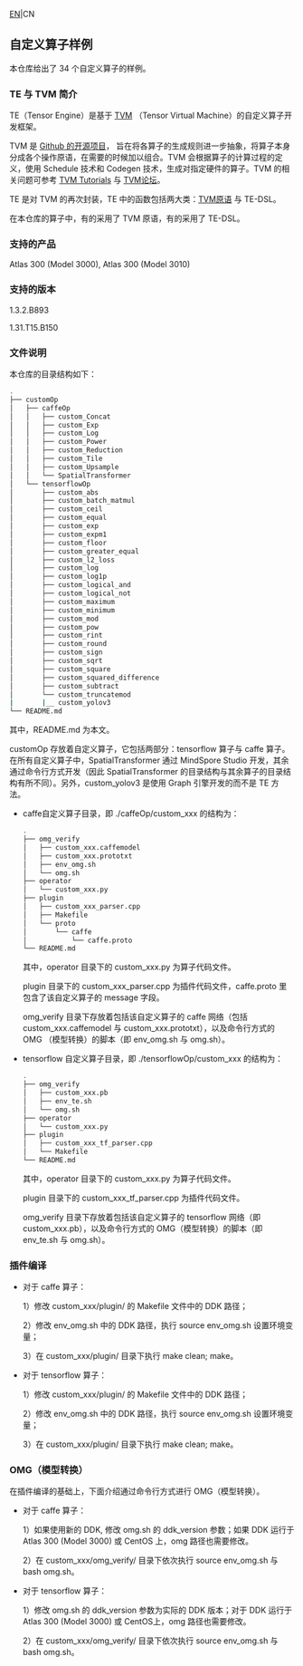 [EN](README.md)|CN

## 自定义算子样例

本仓库给出了 34 个自定义算子的样例。

### TE 与 TVM 简介

TE（Tensor Engine）是基于 [TVM](https://tvm.ai/about) （Tensor Virtual Machine）的自定义算子开发框架。

TVM 是 [Github 的开源项目](https://github.com/dmlc/tvm)， 旨在将各算子的生成规则进一步抽象，将算子本身分成各个操作原语，在需要的时候加以组合。TVM 会根据算子的计算过程的定义，使用 Schedule 技术和 Codegen 技术，生成对指定硬件的算子。TVM 的相关问题可参考 [TVM Tutorials](https://docs.tvm.ai/tutorials/tensor_expr_get_started.html) 与 [TVM论坛](https://discuss.tvm.ai/)。

TE 是对 TVM 的再次封装，TE 中的函数包括两大类：[TVM原语](https://docs.tvm.ai/api/python/tvm.html) 与 TE-DSL。

在本仓库的算子中，有的采用了 TVM 原语，有的采用了 TE-DSL。

### 支持的产品

Atlas 300 (Model 3000), Atlas 300 (Model 3010)

### 支持的版本

1.3.2.B893

1.31.T15.B150

### 文件说明

本仓库的目录结构如下：

```bash
.
├── customOp
│   ├── caffeOp
│   │   ├── custom_Concat
│   │   ├── custom_Exp
│   │   ├── custom_Log
│   │   ├── custom_Power
│   │   ├── custom_Reduction
│   │   ├── custom_Tile
│   │   ├── custom_Upsample
│   │   └── SpatialTransformer
│   └── tensorflowOp
│       ├── custom_abs
│       ├── custom_batch_matmul
│       ├── custom_ceil
│       ├── custom_equal
│       ├── custom_exp
│       ├── custom_expm1
│       ├── custom_floor
│       ├── custom_greater_equal
│       ├── custom_l2_loss
│       ├── custom_log
│       ├── custom_log1p
│       ├── custom_logical_and
│       ├── custom_logical_not
│       ├── custom_maximum
│       ├── custom_minimum
│       ├── custom_mod
│       ├── custom_pow
│       ├── custom_rint
│       ├── custom_round
│       ├── custom_sign
│       ├── custom_sqrt
│       ├── custom_square
│       ├── custom_squared_difference
│       ├── custom_subtract
│       └── custom_truncatemod
|       |__ custom_yolov3
└── README.md
```

其中，README.md 为本文。

customOp 存放着自定义算子，它包括两部分：tensorflow 算子与 caffe 算子。在所有自定义算子中，SpatialTransformer 通过 MindSpore Studio 开发，其余通过命令行方式开发（因此 SpatialTransformer 的目录结构与其余算子的目录结构有所不同）。另外，custom_yolov3 是使用 Graph 引擎开发的而不是 TE 方法。

- caffe自定义算子目录，即 ./caffeOp/custom_xxx 的结构为：

  ```bash
  .
  ├── omg_verify
  │   ├── custom_xxx.caffemodel
  │   ├── custom_xxx.prototxt
  │   ├── env_omg.sh
  │   └── omg.sh
  ├── operator
  │   └── custom_xxx.py
  ├── plugin
  │   ├── custom_xxx_parser.cpp
  │   ├── Makefile
  │   └── proto
  │       └── caffe
  │           └── caffe.proto
  └── README.md
  ```

  其中，operator 目录下的 custom_xxx.py 为算子代码文件。

  plugin 目录下的 custom_xxx_parser.cpp 为插件代码文件，caffe.proto 里包含了该自定义算子的 message 字段。

  omg_verify 目录下存放着包括该自定义算子的 caffe 网络（包括 custom_xxx.caffemodel 与 custom_xxx.prototxt），以及命令行方式的 OMG （模型转换）的脚本（即 env_omg.sh 与 omg.sh）。

- tensorflow 自定义算子目录，即 ./tensorflowOp/custom_xxx 的结构为：

  ```bash
  .
  ├── omg_verify
  │   ├── custom_xxx.pb
  │   ├── env_te.sh
  │   └── omg.sh
  ├── operator
  │   └── custom_xxx.py
  ├── plugin
  │   ├── custom_xxx_tf_parser.cpp
  │   └── Makefile
  └── README.md
  ```

  其中，operator 目录下的 custom_xxx.py 为算子代码文件。

  plugin 目录下的 custom_xxx_tf_parser.cpp 为插件代码文件。

  omg_verify 目录下存放着包括该自定义算子的 tensorflow 网络（即 custom_xxx.pb），以及命令行方式的 OMG（模型转换）的脚本（即 env_te.sh 与 omg.sh）。

### 插件编译

- 对于 caffe 算子：

  1）修改 custom_xxx/plugin/ 的 Makefile 文件中的 DDK 路径；

  2）修改 env_omg.sh 中的 DDK 路径，执行 source env_omg.sh 设置环境变量；

  3）在 custom_xxx/plugin/ 目录下执行 make clean; make。

- 对于 tensorflow 算子：

  1）修改 custom_xxx/plugin/ 的 Makefile 文件中的 DDK 路径；

  2）修改 env_omg.sh 中的 DDK 路径，执行 source env_omg.sh 设置环境变量；

  3）在 custom_xxx/plugin/ 目录下执行 make clean; make。

### OMG（模型转换）

在插件编译的基础上，下面介绍通过命令行方式进行 OMG（模型转换）。

- 对于 caffe 算子：

  1）如果使用新的 DDK, 修改 omg.sh 的 ddk_version 参数；如果 DDK 运行于 Atlas 300 (Model 3000) 或 CentOS 上，omg 路径也需要修改。

  2）在 custom_xxx/omg_verify/ 目录下依次执行 source env_omg.sh 与 bash omg.sh。

- 对于 tensorflow 算子：

  1）修改 omg.sh 的 ddk_version 参数为实际的 DDK 版本；对于 DDK 运行于 Atlas 300 (Model 3000) 或 CentOS上，omg 路径也需要修改。

  2）在 custom_xxx/omg_verify/ 目录下依次执行 source env_omg.sh 与 bash omg.sh。